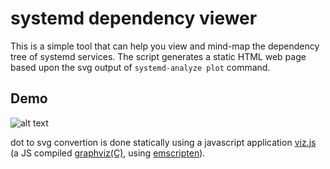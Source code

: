 # systemd dependency viewer
This is a simple tool that can help you view and mind-map the dependency tree of systemd services.
The script generates a static HTML web page based upon the svg output of `systemd-analyze plot` command.

## Demo
![alt text](https://raw.githubusercontent.com/lakabd/systemd_dependency_viewer/main/demo.gif)

dot to svg convertion is done statically using a javascript application [viz.js](https://lakabd.github.io/viz.js) (a JS compiled [graphviz(C)](https://graphviz.org/download/), using [emscripten](https://github.com/kripken/emscripten)).
